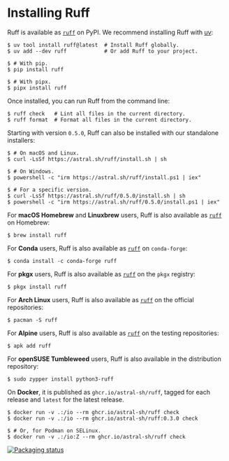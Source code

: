 # Installing Ruff

Ruff is available as [`ruff`](https://pypi.org/project/ruff/) on PyPI. We recommend installing Ruff with [uv](https://docs.astral.sh/uv/):

```console
$ uv tool install ruff@latest  # Install Ruff globally.
$ uv add --dev ruff            # Or add Ruff to your project.

$ # With pip.
$ pip install ruff

$ # With pipx.
$ pipx install ruff
```

Once installed, you can run Ruff from the command line:

```console
$ ruff check   # Lint all files in the current directory.
$ ruff format  # Format all files in the current directory.
```

Starting with version `0.5.0`, Ruff can also be installed with our standalone installers:

```console
$ # On macOS and Linux.
$ curl -LsSf https://astral.sh/ruff/install.sh | sh

$ # On Windows.
$ powershell -c "irm https://astral.sh/ruff/install.ps1 | iex"

$ # For a specific version.
$ curl -LsSf https://astral.sh/ruff/0.5.0/install.sh | sh
$ powershell -c "irm https://astral.sh/ruff/0.5.0/install.ps1 | iex"
```

For **macOS Homebrew** and **Linuxbrew** users, Ruff is also available
as [`ruff`](https://formulae.brew.sh/formula/ruff) on Homebrew:

```console
$ brew install ruff
```

For **Conda** users, Ruff is also available as [`ruff`](https://anaconda.org/conda-forge/ruff) on
`conda-forge`:

```console
$ conda install -c conda-forge ruff
```

For **pkgx** users, Ruff is also available as [`ruff`](https://pkgx.dev/pkgs/github.com/charliermarsh/ruff/)
on the `pkgx` registry:

```console
$ pkgx install ruff
```

For **Arch Linux** users, Ruff is also available as [`ruff`](https://archlinux.org/packages/extra/x86_64/ruff/)
on the official repositories:

```console
$ pacman -S ruff
```

For **Alpine** users, Ruff is also available as [`ruff`](https://pkgs.alpinelinux.org/package/edge/testing/x86_64/ruff)
on the testing repositories:

```console
$ apk add ruff
```

For **openSUSE Tumbleweed** users, Ruff is also available in the distribution repository:

```console
$ sudo zypper install python3-ruff
```

On **Docker**, it is published as `ghcr.io/astral-sh/ruff`, tagged for each release and `latest` for
the latest release.

```console
$ docker run -v .:/io --rm ghcr.io/astral-sh/ruff check
$ docker run -v .:/io --rm ghcr.io/astral-sh/ruff:0.3.0 check

$ # Or, for Podman on SELinux.
$ docker run -v .:/io:Z --rm ghcr.io/astral-sh/ruff check
```

[![Packaging status](https://repology.org/badge/vertical-allrepos/ruff-python-linter.svg?exclude_unsupported=1)](https://repology.org/project/ruff-python-linter/versions)
